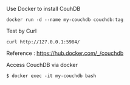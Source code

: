


Use Docker to install CouhDB 

```cassandraql
docker run -d --name my-couchdb couchdb:tag

```

Test by Curl 


```
curl http://127.0.0.1:5984/

```

Reference :
https://hub.docker.com/_/couchdb



Access CouchDB via docker 

```cassandraql
$ docker exec -it my-couchdb bash

```



